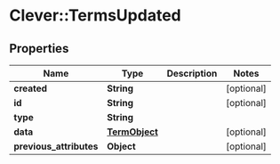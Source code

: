 # Clever::TermsUpdated

## Properties
Name | Type | Description | Notes
------------ | ------------- | ------------- | -------------
**created** | **String** |  | [optional] 
**id** | **String** |  | [optional] 
**type** | **String** |  | 
**data** | [**TermObject**](TermObject.md) |  | [optional] 
**previous_attributes** | **Object** |  | [optional] 

